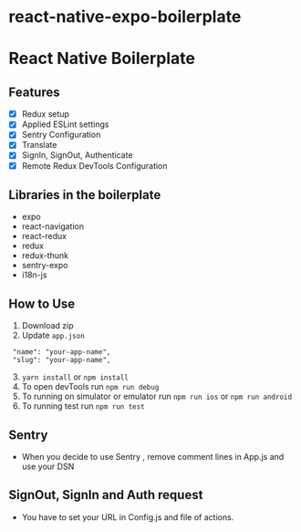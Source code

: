 # react-native-expo-boilerplate
# React Native Boilerplate

## Features
- [x] Redux setup
- [x] Applied ESLint settings
- [x] Sentry Configuration
- [x] Translate
- [x] SignIn, SignOut, Authenticate
- [x] Remote Redux DevTools Configuration

## Libraries in the boilerplate

- expo
- react-navigation
- react-redux
- redux
- redux-thunk
- sentry-expo
- i18n-js

## How to Use

1. Download zip
2. Update `app.json`
```
 "name": "your-app-name",
 "slug": "your-app-name",
```
3. `yarn install` or `npm install`
4. To open devTools run `npm run debug`
5. To running on simulator or emulator run `npm run ios` or `npm run android`
6. To running test run `npm run test`

## Sentry 
 
- When you decide to use Sentry , remove comment lines in App.js and use your DSN


## SignOut, SignIn and Auth request

- You have to set your URL in Config.js and file of actions.